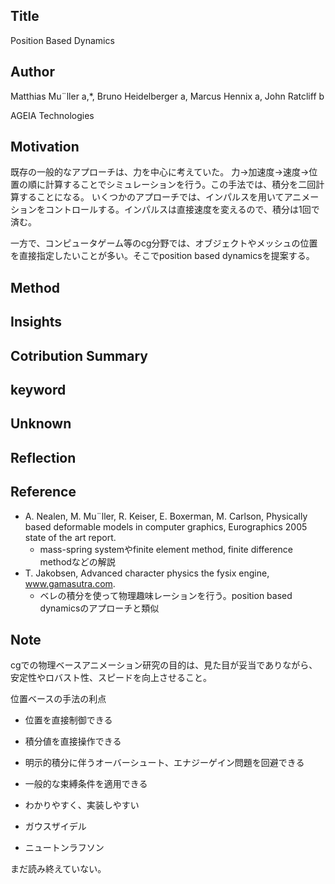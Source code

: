 ## Title
Position Based Dynamics

## Author
Matthias Mu¨ller a,*,
Bruno Heidelberger a,
Marcus Hennix a,
John Ratcliff b

AGEIA Technologies
## Motivation
<!-- どんな課題や問題点を解決しようとしたのか？
既存の研究で足りないところはどこだったのか？-->
既存の一般的なアプローチは、力を中心に考えていた。
力->加速度->速度->位置の順に計算することでシミュレーションを行う。この手法では、積分を二回計算することになる。
いくつかのアプローチでは、インパルスを用いてアニメーションをコントロールする。インパルスは直接速度を変えるので、積分は1回で済む。

一方で、コンピュータゲーム等のcg分野では、オブジェクトやメッシュの位置を直接指定したいことが多い。そこでposition based dynamicsを提案する。

## Method
<!-- どんなシステムを作ったか？なぜそのシステム設計でよいと仮定したか？
どんなアルゴリズムを作ったか？なぜそのアルゴリズム設計でよいと仮定したか？
どんな調査をしたか？なぜその調査計画でよいと仮定したか？
どんな実験をしたか？なぜその実験設計でよいと仮定したか？-->

## Insights
<!-- どんな結果が得られたのか？どんな条件だと上手くいって，どんな場合は上手くいかなかったのか？
新しくわかった知見はなにか？他のアプリケーションやシステムでも使えそうな知見は何か？ -->

## Cotribution Summary
<!-- 上の情報をもとに以下のようなフォーマットでまとめる．
「[Author]は[Motivation]という課題のため，[Method]を行い，[Insight]がわかった．」
関連研究のセクションでこの研究を説明するときに，この形で説明します．ですので，この形にまとめることには重要な意味があることをしっかり頭の中においてください． -->

## keyword
<!-- この論文から得られた，検索に使えそうな新しいキーワードはなにか？
どんな言葉を使って自分のアイデアに近い概念を表現しているか？ -->

## Unknown
<!-- どんなことがまだ知られていないか，あるいは解決していないか？ -->

## Reflection
<!-- この論文は自分のアイデアとどこまで似ているか？
この論文の中で自分の研究に生かせそうなところはどこか？
もう一度読むことが必要そうか？
自分の論文を書くときに引用する確率が高そうか？無関係，あまりなさそう，あるかも，ほぼ絶対，くらいの4段階でつけるとよい． -->

## Reference
<!-- 関連研究に挙げられている論文の中で近いもの＆読んでいないものはどれか？ -->
- A. Nealen, M. Mu¨ller, R. Keiser, E. Boxerman, M. Carlson,
Physically based deformable models in computer graphics, Eurographics 2005 state of the art report.
  - mass-spring systemやfinite element method, finite difference methodなどの解説
- T. Jakobsen, Advanced character physics the fysix engine,
www.gamasutra.com.
  - ベレの積分を使って物理趣味レーションを行う。position based dynamicsのアプローチと類似

## Note
cgでの物理ベースアニメーション研究の目的は、見た目が妥当でありながら、安定性やロバスト性、スピードを向上させること。

位置ベースの手法の利点
- 位置を直接制御できる
- 積分値を直接操作できる
- 明示的積分に伴うオーバーシュート、エナジーゲイン問題を回避できる
- 一般的な束縛条件を適用できる
- わかりやすく、実装しやすい

- ガウスザイデル
- ニュートンラフソン

まだ読み終えていない。